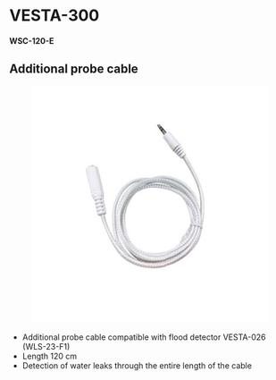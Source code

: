# VESTA-300

#### WSC-120-E

## Additional probe cable

<figure><img src=".gitbook/assets/image (4) (1) (1) (1) (1) (1) (1) (1).png" alt=""><figcaption></figcaption></figure>

* Additional probe cable compatible with flood detector VESTA-026 (WLS-23-F1)
* Length 120 cm
* Detection of water leaks through the entire length of the cable
